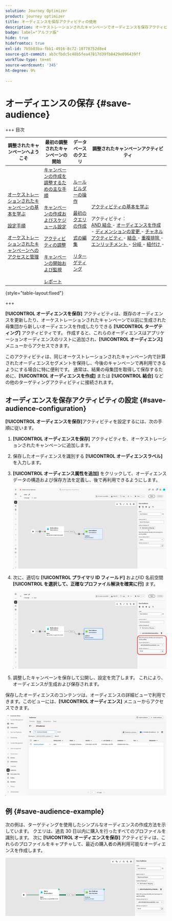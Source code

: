 ```yaml
---
solution: Journey Optimizer
product: journey optimizer
title: オーディエンスを保存アクティビティの使用
description: オーケストレーションされたキャンペーンでオーディエンスを保存アクティビティを使用する方法を学ぶ
badge: label="アルファ版"
hide: true
hidefromtoc: true
exl-id: 7b5b03ba-fbb1-4916-8c72-10778752d8e4
source-git-commit: ab3cfbdc5c48b5fea47817d39fb8429e096439ff
workflow-type: tm+mt
source-wordcount: '345'
ht-degree: 9%

---
```


# オーディエンスの保存 {#save-audience}

+++ 目次

| 調整されたキャンペーンへようこそ | 最初の調整されたキャンペーンの開始 | データベースのクエリ | 調整されたキャンペーンアクティビティ |
|---|---|---|---|
| [ オーケストレーションされたキャンペーンの基本を学ぶ ](../gs-orchestrated-campaigns.md)<br/><br/>[ 設定手順 ](../configuration-steps.md)<br/><br/>[ オーケストレーションされたキャンペーンへのアクセスと管理 ](../access-manage-orchestrated-campaigns.md) | [ キャンペーンの作成を調整するための主な手順 ](../gs-campaign-creation.md)<br/><br/>[ キャンペーンの作成およびスケジュール設定 ](../create-orchestrated-campaign.md)<br/><br/>[ アクティビティの調整 ](../orchestrate-activities.md)<br/><br/>[ キャンペーンの開始および監視 ](../start-monitor-campaigns.md)<br/><br/>[ レポート ](../reporting-campaigns.md) | [ ルールビルダーの操作 ](../orchestrated-rule-builder.md)<br/><br/>[ 最初のクエリの作成 ](../build-query.md)<br/><br/>[ 式の編集 ](../edit-expressions.md)<br/><br/>[ リターゲティング ](../retarget.md) | [ アクティビティの基本を学ぶ ](about-activities.md)<br/><br/> アクティビティ：<br/>[AND 結合 ](and-join.md) - [ オーディエンスを作成 ](build-audience.md) - [ ディメンションの変更 ](change-dimension.md) - [ チャネルアクティビティ ](channels.md) - [ 結合 ](combine.md) - [ 重複排除 ](deduplication.md) - [ エンリッチメント ](enrichment.md) - [ 分岐 ](fork.md) - [ 紐付け ](reconciliation.md) <b>[ ](save-audience.md)</b> [ ](split.md) [ ](wait.md) - |

{style="table-layout:fixed"}

+++


**[!UICONTROL オーディエンスを保存]** アクティビティは、既存のオーディエンスを更新したり、オーケストレーションされたキャンペーンで以前に生成された母集団から新しいオーディエンスを作成したりできる **[!UICONTROL ターゲティング]** アクティビティです。 作成すると、これらのオーディエンスはアプリケーションオーディエンスのリストに追加され、**[!UICONTROL オーディエンス]** メニューからアクセスできます。

このアクティビティは、同じオーケストレーションされたキャンペーン内で計算されたオーディエンスセグメントを保持し、今後のキャンペーンで再利用できるようにする場合に特に便利です。 通常は、結果の母集団を取得して保存するために、**[!UICONTROL オーディエンスを作成]** または **[!UICONTROL 結合]** などの他のターゲティングアクティビティに接続されます。

## オーディエンスを保存アクティビティの設定 {#save-audience-configuration}

**[!UICONTROL オーディエンスを保存]**&#x200B;アクティビティを設定するには、次の手順に従います。

1. **[!UICONTROL オーディエンスを保存]** アクティビティを、オーケストレーションされたキャンペーンに追加します。

1. 保存したオーディエンスを識別する **[!UICONTROL オーディエンスラベル]** を入力します。

1. **[!UICONTROL オーディエンス属性を追加]** をクリックして、オーディエンスデータの構造および保存方法を定義し、後で再利用できるようにします。

   ![](../assets/save-audience-1.png)

1. 次に、適切な **[!UICONTROL プライマリ ID フィールド]** および&#x200B;ID 名前空間 **[!UICONTROL を選択して、正確なプロファイル解決を確実に行]** ます。

   ![](../assets/save-audience-2.png)

1. 調整したキャンペーンを保存して公開し、設定を完了します。 これにより、オーディエンスが生成および保存されます。

保存したオーディエンスのコンテンツは、オーディエンスの詳細ビューで利用できます。このビューには、**[!UICONTROL オーディエンス]** メニューからアクセスできます。

![](../assets/save-audience-3.png)

## 例 {#save-audience-example}

次の例は、ターゲティングを使用したシンプルなオーディエンスの作成方法を示しています。 クエリは、過去 30 日以内に購入を行ったすべてのプロファイルを識別します。 次に **[!UICONTROL オーディエンスを保存]** アクティビティは、これらのプロファイルをキャプチャして、最近の購入者の再利用可能なオーディエンスを作成します。

![](../assets/save-audience-4.png)
